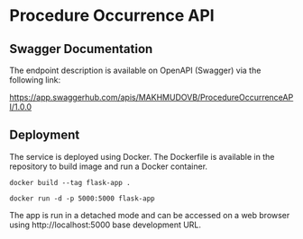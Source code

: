 # Procedure Occurrence API

## Swagger Documentation

The endpoint description is available on OpenAPI (Swagger) via the following link:

https://app.swaggerhub.com/apis/MAKHMUDOVB/ProcedureOccurrenceAPI/1.0.0

## Deployment

The service is deployed using Docker. The Dockerfile is available in the repository to build image and run a Docker container.

```
docker build --tag flask-app .

docker run -d -p 5000:5000 flask-app
```

The app is run in a detached mode and can be accessed on a web browser using http://localhost:5000 base development URL.